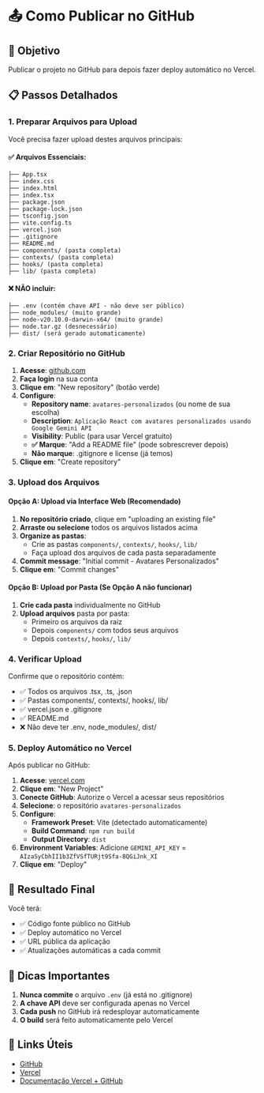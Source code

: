 # 📤 Como Publicar no GitHub

## 🎯 Objetivo
Publicar o projeto no GitHub para depois fazer deploy automático no Vercel.

## 📋 Passos Detalhados

### 1. Preparar Arquivos para Upload
Você precisa fazer upload destes arquivos principais:

#### ✅ Arquivos Essenciais:
```
├── App.tsx
├── index.css
├── index.html
├── index.tsx
├── package.json
├── package-lock.json
├── tsconfig.json
├── vite.config.ts
├── vercel.json
├── .gitignore
├── README.md
├── components/ (pasta completa)
├── contexts/ (pasta completa)
├── hooks/ (pasta completa)
├── lib/ (pasta completa)
```

#### ❌ NÃO incluir:
```
├── .env (contém chave API - não deve ser público)
├── node_modules/ (muito grande)
├── node-v20.10.0-darwin-x64/ (muito grande)
├── node.tar.gz (desnecessário)
├── dist/ (será gerado automaticamente)
```

### 2. Criar Repositório no GitHub

1. **Acesse**: [github.com](https://github.com)
2. **Faça login** na sua conta
3. **Clique em**: "New repository" (botão verde)
4. **Configure**:
   - **Repository name**: `avatares-personalizados` (ou nome de sua escolha)
   - **Description**: `Aplicação React com avatares personalizados usando Google Gemini API`
   - **Visibility**: Public (para usar Vercel gratuito)
   - **✅ Marque**: "Add a README file" (pode sobrescrever depois)
   - **Não marque**: .gitignore e license (já temos)
5. **Clique em**: "Create repository"

### 3. Upload dos Arquivos

#### Opção A: Upload via Interface Web (Recomendado)
1. **No repositório criado**, clique em "uploading an existing file"
2. **Arraste ou selecione** todos os arquivos listados acima
3. **Organize as pastas**: 
   - Crie as pastas `components/`, `contexts/`, `hooks/`, `lib/`
   - Faça upload dos arquivos de cada pasta separadamente
4. **Commit message**: "Initial commit - Avatares Personalizados"
5. **Clique em**: "Commit changes"

#### Opção B: Upload por Pasta (Se Opção A não funcionar)
1. **Crie cada pasta** individualmente no GitHub
2. **Upload arquivos** pasta por pasta:
   - Primeiro os arquivos da raiz
   - Depois `components/` com todos seus arquivos
   - Depois `contexts/`, `hooks/`, `lib/`

### 4. Verificar Upload
Confirme que o repositório contém:
- ✅ Todos os arquivos .tsx, .ts, .json
- ✅ Pastas components/, contexts/, hooks/, lib/
- ✅ vercel.json e .gitignore
- ✅ README.md
- ❌ Não deve ter .env, node_modules/, dist/

### 5. Deploy Automático no Vercel

Após publicar no GitHub:

1. **Acesse**: [vercel.com](https://vercel.com)
2. **Clique em**: "New Project"
3. **Conecte GitHub**: Autorize o Vercel a acessar seus repositórios
4. **Selecione**: o repositório `avatares-personalizados`
5. **Configure**:
   - **Framework Preset**: Vite (detectado automaticamente)
   - **Build Command**: `npm run build`
   - **Output Directory**: `dist`
6. **Environment Variables**: Adicione `GEMINI_API_KEY` = `AIzaSyCbhII1b3ZfVSfTURjt9Sfa-8QGiJnk_XI`
7. **Clique em**: "Deploy"

## 🎉 Resultado Final

Você terá:
- ✅ Código fonte público no GitHub
- ✅ Deploy automático no Vercel
- ✅ URL pública da aplicação
- ✅ Atualizações automáticas a cada commit

## 📝 Dicas Importantes

1. **Nunca commite** o arquivo `.env` (já está no .gitignore)
2. **A chave API** deve ser configurada apenas no Vercel
3. **Cada push** no GitHub irá redesployar automaticamente
4. **O build** será feito automaticamente pelo Vercel

## 🔗 Links Úteis

- [GitHub](https://github.com)
- [Vercel](https://vercel.com)
- [Documentação Vercel + GitHub](https://vercel.com/docs/git)
